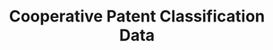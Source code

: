 ---
layout: default
bigquery: https://console.cloud.google.com/bigquery?p=patents-public-data&d=cpc&page=dataset
citation: '“Cooperative Patent Classification” by the EPO and USPTO, for public use. '
contributors: EPO, USPTO
cost: None
description: Cooperative Patent Classification Data contains the scheme and definitions
  of the Cooperative Patent Classification system for classifying patent documents.
  The CPC is the result of a partnership between the EPO and the USPTO in their joint
  effort to develop a common, internationally compatible classification system for
  technical documents, in particular patent publications, which will be used by both
  offices in the patent granting process
documentation: https://www.cooperativepatentclassification.org/cpcSchemeAndDefinitions
last_edit: 04/06/2022, 11:23:13
location: https://www.cooperativepatentclassification.org/index
maintained_by: USPTO, EPO
schema_fields:
- ipcConcordant
- titleFull
- limitingReferences
- glossary
- status
- definition
- residual_references
- children
- titlePart
- title_full
- date_revised
- symbol
- application_references
- title_part
- breakdown_code
- breakdownCode
- child_groups
- residualReferences
- sizeCache
- informativeReferences
- informative_references
- parents
- applicationReferences
- dateRevised
- synonyms
- limiting_references
- level
- childGroups
- additional_only
- not_allocatable
- notAllocatable
- ipc_concordant
shortname: cooperative_patent_classification
tags:
- patents
- science
title: Cooperative Patent Classification Data
uuid: 984374a7-16e9-4b35-9445-458daceb01bf
---
